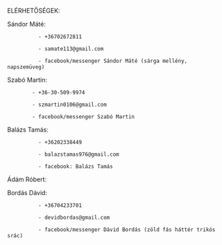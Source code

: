 ELÉRHETŐSÉGEK:

Sándor Máté:  

              - +36702672811

              - samate113@gmail.com
              
              - facebook/messenger Sándor Máté (sárga mellény, napszemüveg)

Szabó Martin:
         
            - +36-30-509-9974

            - szmartin0106@gmail.com 
 
            - facebook/messenger Szabó Martin

Balázs Tamás:
 
              - +36202338449

              - balazstamas976@gmail.com

              - facebook: Balázs Tamás

Ádám Róbert:

Bordás Dávid:

              - +36704233701
              
              - devidbordas@gmail.com
              
              - facebook/messenger Dávid Bordás (zöld fás háttér trikós srác)
